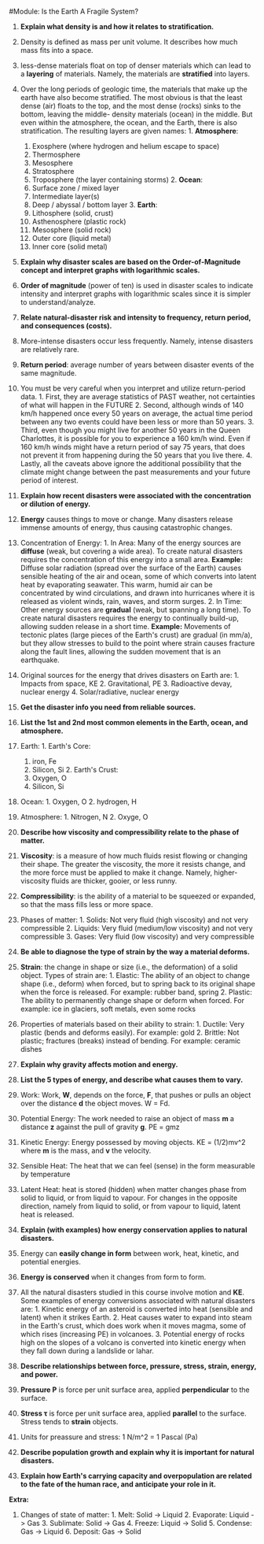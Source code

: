 #Module: Is the Earth A Fragile System?  
1. **Explain what density is and how it relates to stratification.**
  1. Density is defined as mass per unit volume. It describes how much mass fits into a space.
  2. less-dense materials float on top of denser materials which can lead to a **layering** of materials. Namely, the materials are **stratified** into layers.
  3. Over the long periods of geologic time, the materials that make up the earth have also become stratified. The most obvious is that the least dense (air) floats to the top, and the most dense (rocks) sinks to the bottom, leaving the middle- density materials (ocean) in the middle. But even within the atmosphere, the ocean, and the Earth, there is also stratification. The resulting layers are given names:
    1. **Atmosphere**:
      1. Exosphere (where hydrogen and helium escape to space)
      2. Thermosphere 
      3. Mesosphere 
      4. Stratosphere 
      5. Troposphere (the layer containing storms)
    2. **Ocean**:
      1. Surface zone / mixed layer 
      2. Intermediate layer(s)
      3. Deep / abyssal / bottom layer
    3. **Earth**:
      1. Lithosphere (solid, crust) 
      2. Asthenosphere (plastic rock) 
      3. Mesosphere (solid rock) 
      4. Outer core (liquid metal) 
      5. Inner core (solid metal)
2. **Explain why disaster scales are based on the Order-of-Magnitude concept and interpret graphs with logarithmic scales.**
  1. **Order of magnitude** (power of ten) is used in disaster scales to indicate intensity and interpret graphs with logarithmic scales since it is simpler to understand/analyze.
3. **Relate natural-disaster risk and intensity to frequency, return period, and consequences (costs).**
  1. More-intense disasters occur less frequently. Namely, intense disasters are relatively rare.
  2. **Return period**: average number of years between disaster events of the same magnitude.
  3. You must be very careful when you interpret and utilize return-period data. 
    1. First, they are average statistics of PAST weather, not certainties of what will happen in the FUTURE
    2. Second, although winds of 140 km/h happened once every 50 years on average, the actual time period between any two events could have been less or more than 50 years.
    3. Third, even though you might live for another 50 years in the Queen Charlottes, it is possible for you to experience a 160 km/h wind. Even if 160 km/h winds might have a return period of say 75 years, that does not prevent it from happening during the 50 years that you live there.
    4. Lastly, all the caveats above ignore the additional possibility that the climate might change between the past measurements and your future period of interest.
4. **Explain how recent disasters were associated with the concentration or dilution of energy.**
  1. **Energy** causes things to move or change. Many disasters release immense amounts of energy, thus causing catastrophic changes.
  2. Concentration of Energy:
    1. In Area: Many of the energy sources are **diffuse** (weak, but covering a wide area). To create natural disasters requires the concentration of this energy into a small area. **Example:** Diffuse solar radiation (spread over the surface of the Earth) causes sensible heating of the air and ocean, some of which converts into latent heat by evaporating seawater. This warm, humid air can be concentrated by wind circulations, and drawn into hurricanes where it is released as violent winds, rain, waves, and storm surges.
    2. In Time: Other energy sources are **gradual** (weak, but spanning a long time). To create natural disasters requires the energy to continually build-up, allowing sudden release in a short time. **Example:** Movements of tectonic plates (large pieces of the Earth's crust) are gradual (in mm/a), but they allow stresses to build to the point where strain causes fracture along the fault lines, allowing the sudden movement that is an earthquake.
  3. Original sources for the energy that drives disasters on Earth are:
    1. Impacts from space, KE
    2. Gravitational, PE
    3. Radioactive devay, nuclear energy
    4. Solar/radiative, nuclear energy
5. **Get the disaster info you need from reliable sources.**
6. **List the 1st and 2nd most common elements in the Earth, ocean, and atmosphere.**
  1. Earth:
    1. Earth's Core:
      1. iron, Fe
      2. Silicon, Si
    2. Earth's Crust:
      1. Oxygen, O
      2. Silicon, Si
  2. Ocean:
    1. Oxygen, O
    2. hydrogen, H
  3. Atmosphere:
    1. Nitrogen, N
    2. Oxyge, O
7. **Describe how viscosity and compressibility relate to the phase of matter.**
  1. **Viscosity**: is a measure of how much fluids resist flowing or changing their shape. The greater the viscosity, the more it resists change, and the more force must be applied to make it change. Namely, higher-viscosity fluids are thicker, gooier, or less runny.
  2. **Compressibility**: is the ability of a material to be squeezed or expanded, so that the mass fills less or more space.
  3. Phases of matter:
    1. Solids: Not very fluid (high viscosity) and not very compressible
    2. Liquids: Very fluid (medium/low viscosity) and not very compressible
  	3. Gases: Very fluid (low viscosity) and very compressible

8. **Be able to diagnose the type of strain by the way a material deforms.**
  1. **Strain**: the change in shape or size (i.e., the deformation) of a solid object. Types of strain are:
    1. Elastic: The ability of an object to change shape (i.e., deform) when forced, but to spring back to its original shape when the force is released. For example: rubber band, spring
    2. Plastic: The ability to permanently change shape or deform when forced. For example: ice in glaciers, soft metals, even some rocks
  2. Properties of materials based on their ability to strain:
    1. Ductile: Very plastic (bends and deforms easily). For example: gold
    2. Brittle: Not plastic; fractures (breaks) instead of bending. For example: ceramic dishes
9. **Explain why gravity affects motion and energy.**
10. **List the 5 types of energy, and describe what causes them to vary.**
  1. Work: Work, **W**, depends on the force, **F**, that pushes or pulls an object over the distance **d** the object moves. W = Fd.
  2. Potential Energy: The work needed to raise an object of mass **m** a distance **z** against the pull of gravity **g**. PE = gmz 
  3. Kinetic Energy: Energy possessed by moving objects. KE = (1/2)mv^2 where **m** is the mass, and **v** the velocity.
  4. Sensible Heat: The heat that we can feel (sense) in the form measurable by temperature
  5. Latent Heat: heat is stored (hidden) when matter changes phase from solid to liquid, or from liquid to vapour. For changes in the opposite direction, namely from liquid to solid, or from vapour to liquid, latent heat is released.
11. **Explain (with examples) how energy conservation applies to natural disasters.**
  1. Energy can **easily change in form** between work, heat, kinetic, and potential energies.
  2. **Energy is conserved** when it changes from form to form.
  3. All the natural disasters studied in this course involve motion and **KE**. Some examples of energy conversions associated with natural disasters are:
    1. Kinetic energy of an asteroid is converted into heat (sensible and latent) when it strikes Earth.
    2. Heat causes water to expand into steam in the Earth's crust, which does work when it moves magma, some of which rises (increasing PE) in volcanoes.
    3. Potential energy of rocks high on the slopes of a volcano is converted into kinetic energy when they fall down during a landslide or lahar.
12. **Describe relationships between force, pressure, stress, strain, energy, and power.**
  1. **Pressure P** is force per unit surface area, applied **perpendicular** to the surface. 
  2. **Stress τ** is force per unit surface area, applied **parallel** to the surface. Stress tends to **strain** objects.
  3. Units for preassure and stress: 1 N/m^2 = 1 Pascal (Pa)
13. **Describe population growth and explain why it is important for natural disasters.**
14. **Explain how Earth's carrying capacity and overpopulation are related to the fate of the human race, and anticipate your role in it.**

**Extra:**  
  1. Changes of state of matter:
    1. Melt: Solid -> Liquid
    2. Evaporate: Liquid -> Gas
    3. Sublimate: Solid -> Gas
    4. Freeze: Liquid -> Solid
    5. Condense: Gas -> Liquid
    6. Deposit: Gas -> Solid
